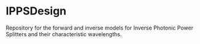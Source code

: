 # IPPSDesign

Repository for the forward and inverse models for Inverse Photonic Power Splitters and their characteristic wavelengths. 
